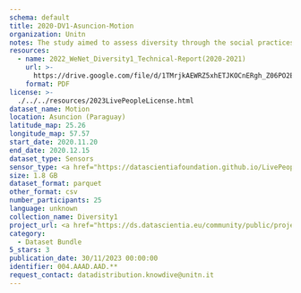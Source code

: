 ```yaml
---
schema: default
title: 2020-DV1-Asuncion-Motion
organization: Unitn
notes: The study aimed to assess diversity through the social practices and daily behaviors of university students from eight different countries. The research was carried out in two phases. Initially, a large sample of students from Denmark, Italy, Mongolia, Paraguay, the United Kingdom, China, Mexico, and India, completed a survey on their social practices, as well as their socio-demographic, cultural, and psychological elements. In the second phase, a sub-sample of the respondents engaged in a four-week data collection by using an innovative smartphone application called iLog. This app collected data from thirty-four smartphone sensors around the clock, allowing for an in-depth investigation into the diversity and daily routines of university students across countries, both synchronically and diachronically.
resources:
  - name: 2022_WeNet_Diversity1_Technical-Report(2020-2021)
    url: >-
      https://drive.google.com/file/d/1TMrjkAEWRZ5xhETJKOCnERgh_Z06PO2E/view?usp=drive_link
    format: PDF
license: >-
  ./../../resources/2023LivePeopleLicense.html
dataset_name: Motion
location: Asuncion (Paraguay)
latitude_map: 25.26
longitude_map: 57.57
start_date: 2020.11.20
end_date: 2020.12.15
dataset_type: Sensors
sensor_type: <a href="https://datascientiafoundation.github.io/LivePeople/datasets/2020-DV1-Asunci%C3%B3n-Accelerometer%20Event/">accelerometer</a>, <a href="https://datascientiafoundation.github.io/LivePeople/datasets/2020-DV1-Asunci%C3%B3n-Activities%20Per%20Label/">activities per label</a>,<a href="https://datascientiafoundation.github.io/LivePeople/datasets/2020-DV1-Asunci%C3%B3n-Activities%20Per%20Time/"> activities per time </a>, <a href="https://datascientiafoundation.github.io/LivePeople/datasets/2020-DV1-Asunci%C3%B3n-Step%20Counter%20Event/">step counter</a>,  <a href="https://datascientiafoundation.github.io/LivePeople/datasets/2020-DV1-Asunci%C3%B3n-Step%20Detector%20Event/">step detector</a> 
size: 1.8 GB
dataset_format: parquet
other_format: csv
number_participants: 25
language: unknown
collection_name: Diversity1
project_url: <a href="https://ds.datascientia.eu/community/public/projects/6b8e2fb9-30d9-4fdb-9116-0cc7cc00ba3e">https://ds.datascientia.eu/community/public/projects/6b8e2fb9-30d9-4fdb-9116-0cc7cc00ba3e</a>
category:
  - Dataset Bundle
5_stars: 3
publication_date: 30/11/2023 00:00:00
identifier: 004.AAAD.AAD.**
request_contact: datadistribution.knowdive@unitn.it
---
```

